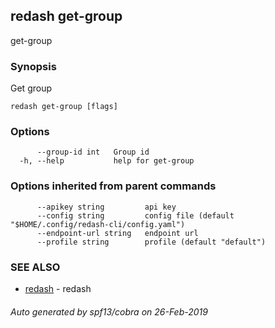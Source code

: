 ## redash get-group

get-group

### Synopsis

Get group

```
redash get-group [flags]
```

### Options

```
      --group-id int   Group id
  -h, --help           help for get-group
```

### Options inherited from parent commands

```
      --apikey string         api key
      --config string         config file (default "$HOME/.config/redash-cli/config.yaml")
      --endpoint-url string   endpoint url
      --profile string        profile (default "default")
```

### SEE ALSO

* [redash](redash.md)	 - redash

###### Auto generated by spf13/cobra on 26-Feb-2019
